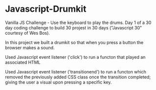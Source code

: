 # Javascript-Drumkit
Vanilla JS Challenge - Use the keyboard to play the drums.
Day 1 of a 30 day coding challenge to build 30 projest in 30 days ("Javascript 30" courtesy of Wes Bos). 

In this project we built a drumkit so that when you press a button the browser makes a sound.

Used Javascript event listener ('click') to run a functon that played an associated HTML <audio> element and added a CSS class with a specified transition time upon the keydown event.

Used Javascript event listener ('transitionend') to run a functon which removed the previously added CSS class once the transition completed; giving the user a visual upon pressing a specific key.
